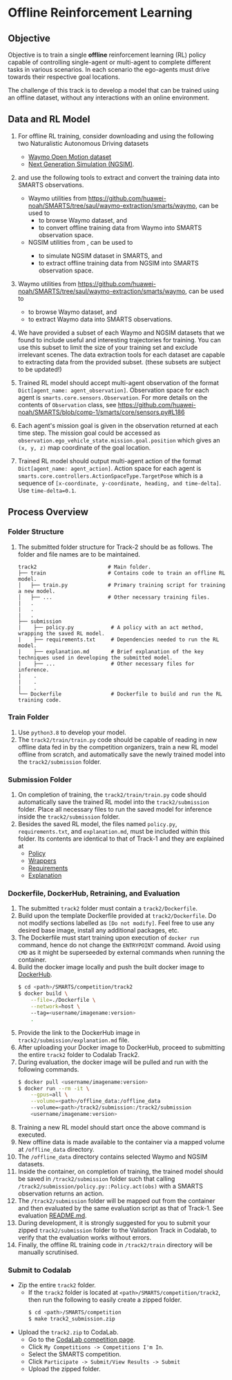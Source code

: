 # Offline Reinforcement Learning

## Objective
Objective is to train a single **offline** reinforcement learning (RL) policy capable of controlling single-agent or multi-agent to complete different tasks in various scenarios. In each scenario the ego-agents must drive towards their respective goal locations. 

The challenge of this track is to develop a model that can be trained using an offline dataset, without any interactions with an online environment.

## Data and RL Model
1. For offline RL training, consider downloading and using the following two Naturalistic Autonomous Driving datasets 
    + [Waymo Open Motion dataset](https://waymo.com/open/data/motion/) 
    + [Next Generation Simulation (NGSIM)](https://ops.fhwa.dot.gov/trafficanalysistools/ngsim.htm).
1. and use the following tools to extract and convert the training data into SMARTS observations.
    + Waymo utilities from https://github.com/huawei-noah/SMARTS/tree/saul/waymo-extraction/smarts/waymo, can be used to  
        + to browse Waymo dataset, and 
        + to convert offline training data from Waymo into SMARTS observation space.
    + NGSIM utilities from <TBD>, can be used to 
        + to simulate NGSIM dataset in SMARTS, and
        + to extract offline training data from NGSIM into SMARTS observation space.


1. Waymo utilities from https://github.com/huawei-noah/SMARTS/tree/saul/waymo-extraction/smarts/waymo, can be used to  
   + to browse Waymo dataset, and 
   + to extract Waymo data into SMARTS observations.

1. We have provided a subset of each Waymo and NGSIM datasets that we found to include useful and interesting trajectories for training. You can use this subset to limit the size of your training set and exclude irrelevant scenes. The data extraction tools for each dataset are capable to extracting data from the provided subset. (these subsets are subject to be updated!)



1. Trained RL model should accept multi-agent observation of the format `Dict[agent_name: agent_observation]`. Observation space for each agent is `smarts.core.sensors.Observation`. For more details on the contents of `Observation` class, see https://github.com/huawei-noah/SMARTS/blob/comp-1/smarts/core/sensors.py#L186
1. Each agent's mission goal is given in the observation returned at each time step. The mission goal could be accessed as `observation.ego_vehicle_state.mission.goal.position` which gives an `(x, y, z)` map coordinate of the goal location.
1. Trained RL model should output multi-agent action of the format `Dict[agent_name: agent_action]`. Action space for each agent is `smarts.core.controllers.ActionSpaceType.TargetPose` which is a sequence of `[x-coordinate, y-coordinate, heading, and time-delta]`. Use `time-delta=0.1`.

## Process Overview
### Folder Structure
1. The submitted folder structure for Track-2 should be as follows. The folder and file names are to be maintained.
    ```text
    track2                       # Main folder.
    ├── train                    # Contains code to train an offline RL model.
    │   ├── train.py             # Primary training script for training a new model.
    │   ├── ...                  # Other necessary training files.
    |   .
    |   .
    |   .
    ├── submission                       
    |    ├── policy.py            # A policy with an act method, wrapping the saved RL model.
    |    ├── requirements.txt     # Dependencies needed to run the RL model.
    |    ├── explanation.md       # Brief explanation of the key techniques used in developing the submitted model.
    |    ├── ...                  # Other necessary files for inference.
    |    .
    |    .
    |    .
    └── Dockerfile                # Dockerfile to build and run the RL training code.
    ```

### Train Folder
1. Use `python3.8` to develop your model.
1. The `track2/train/train.py` code should be capable of reading in new offline data fed in by the competition organizers, train a new RL model offline from scratch, and automatically save the newly trained model into the `track2/submission` folder.

### Submission Folder
1. On completion of training, the `track2/train/train.py` code should automatically save the trained RL model into the `track2/submission` folder. Place all necessary files to run the saved model for inference inside the `track2/submission` folder. 
1. Besides the saved RL model, the files named `policy.py`, `requirements.txt`, and `explanation.md`, must be included within this folder. Its contents are identical to that of Track-1 and they are explained at 
    + [Policy](../track1/submission/README.md#Policy)
    + [Wrappers](../track1/submission/README.md#Wrappers)
    + [Requirements](../track1/submission/README.md#Requirements)
    + [Explanation](../track1/submission/README.md#Explanation)

### Dockerfile, DockerHub, Retraining, and Evaluation
1. The submitted `track2` folder must contain a `track2/Dockerfile`. 
1. Build upon the template Dockerfile provided at `track2/Dockerfile`. Do not modify sections labelled as `[Do not modify]`. Feel free to use any desired base image, install any additional packages, etc.
1. The Dockerfile must start training upon execution of `docker run` command, hence do not change the `ENTRYPOINT` command. Avoid using `CMD` as it might be superseeded by external commands when running the container.
1. Build the docker image locally and push the built docker image to [DockerHub](https://hub.docker.com/). 
    ```bash
    $ cd <path>/SMARTS/competition/track2
    $ docker build \
        --file=./Dockerfile \
        --network=host \ 
        --tag=<username/imagename:version>
        .
    ```
1. Provide the link to the DockerHub image in `track2/submission/explanation.md` file.
1. After uploading your Docker image to DockerHub, proceed to submitting the entire `track2` folder to Codalab Track2. 
1. During evaluation, the docker image will be pulled and run with the following commands. 
    ```bash
    $ docker pull <username/imagename:version>
    $ docker run --rm -it \
        --gpus=all \
        --volume=<path>/offline_data:/offline_data
        --volume=<path>/track2/submission:/track2/submission 
        <username/imagename:version>
    ```
1. Training a new RL model should start once the above command is executed.
1. New offline data is made available to the container via a mapped volume at `/offline_data` directory.
1. The `/offline_data` directory contains selected Waymo and NGSIM datasets.
1. Inside the container, on completion of training,  the trained model should be saved in `/track2/submission` folder such that calling `/track2/submission/policy.py::Policy.act(obs)` with a SMARTS observation returns an action.
1. The `/track2/submission` folder will be mapped out from the container and then evaluated by the same evaluation script as that of Track-1. See evaluation [README.md](../evaluation/README.md).
1. During development, it is strongly suggested for you to submit your zipped `track2/submission` folder to the Validation Track in Codalab, to verify that the evaluation works without errors.
1. Finally, the offline RL training code in `/track2/train` directory will be manually scrutinised. 

### Submit to Codalab
+ Zip the entire `track2` folder. 
    + If the `track2` folder is located at `<path>/SMARTS/competition/track2`, then run the following to easily create a zipped folder. 
        ```bash
        $ cd <path>/SMARTS/competition
        $ make track2_submission.zip 
        ```
+ Upload the `track2.zip` to CodaLab.
    + Go to the [CodaLab competition page](https://codalab.lisn.upsaclay.fr/).
    + Click `My Competitions -> Competitions I'm In`.
    + Select the SMARTS competition.
    + Click `Participate -> Submit/View Results -> Submit`
    + Upload the zipped folder.
